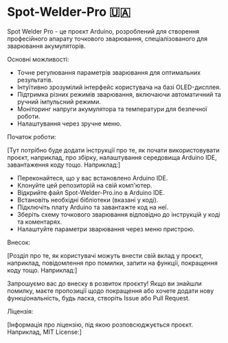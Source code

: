 # Spot-Welder-Pro 🇺🇦
Spot Welder Pro - це проєкт Arduino, розроблений для створення професійного апарату точкового зварювання, спеціалізованого для зварювання акумуляторів.

Основні можливості:

- Точне регулювання параметрів зварювання для оптимальних результатів.
- Інтуїтивно зрозумілий інтерфейс користувача на базі OLED-дисплея.
- Підтримка різних режимів зварювання, включаючи автоматичний та ручний імпульсний режими.
- Моніторинг напруги акумулятора та температури для безпечної роботи.
- Налаштування через зручне меню.

Початок роботи:

[Тут потрібно буде додати інструкції про те, як почати використовувати проєкт, наприклад, про збірку, налаштування середовища Arduino IDE, завантаження коду тощо. Наприклад:]

- Переконайтеся, що у вас встановлено Arduino IDE.
- Клонуйте цей репозиторій на свій комп'ютер.
- Відкрийте файл Spot-Welder-Pro.ino в Arduino IDE.
- Встановіть необхідні бібліотеки (вказані у коді).
- Підключіть плату Arduino та завантажте код на неї.
- Зберіть схему точкового зварювання відповідно до інструкцій у коді та коментарях.
- Налаштуйте параметри зварювання через меню пристрою.

Внесок:

[Розділ про те, як користувачі можуть внести свій вклад у проєкт, наприклад, повідомлення про помилки, запити на функції, покращення коду тощо. Наприклад:]

Запрошуємо вас до внеску в розвиток проєкту! Якщо ви знайшли помилку, маєте пропозиції щодо покращення або хочете додати нову функціональність, будь ласка, створіть Issue або Pull Request.

Ліцензія:

[Інформація про ліцензію, під якою розповсюджується проєкт. Наприклад, MIT License:]
